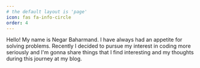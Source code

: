 ```yaml
---
# the default layout is 'page'
icon: fas fa-info-circle
order: 4
---
```


Hello! My name is Negar Baharmand. I have always had an appetite for solving problems. Recently I decided to pursue my interest in coding more seriously and I'm gonna share things that I find interesting and my thoughts during this journey at my blog.
